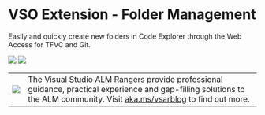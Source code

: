 # VSO Extension - Folder Management

Easily and quickly create new folders in Code Explorer through the Web Access for TFVC and Git.

![](https://github.com/ALM-Rangers/VSO-Extension-FolderManagement/blob/master/media/FolderManagementExtension.PNG)
![](https://github.com/ALM-Rangers/VSO-Extension-FolderManagement/blob/master/media/FolderManagementExtension_Dialog.PNG)

<!---REMEMBER TO ADD THIS TO YOUR README-->
<table>
  <tr>
    <td>
      <img src="https://github.com/ALM-Rangers/VSO-Extension-FolderManagement/blob/master/media/VSALMLogo.png"></img>
    </td>
    <td>
      The Visual Studio ALM Rangers provide professional guidance, practical experience and gap-filling solutions to the ALM community. Visit <a href="http://aka.ms/vsarblog">aka.ms/vsarblog</a> to find out more.
    </td>
  </tr>
</table>
